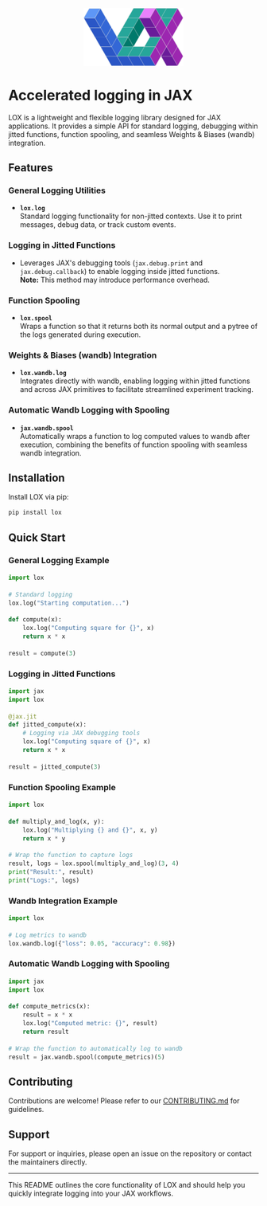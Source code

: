 <div align="center">
    <img src="https://github.com/huterguier/lox/blob/main/images/lox3.png" width="200">
</div>

# Accelerated logging in JAX

LOX is a lightweight and flexible logging library designed for JAX applications. It provides a simple API for standard logging, debugging within jitted functions, function spooling, and seamless Weights & Biases (wandb) integration.

## Features

### General Logging Utilities
- **`lox.log`**  
  Standard logging functionality for non-jitted contexts. Use it to print messages, debug data, or track custom events.

### Logging in Jitted Functions
- Leverages JAX's debugging tools (`jax.debug.print` and `jax.debug.callback`) to enable logging inside jitted functions.  
  **Note:** This method may introduce performance overhead.

### Function Spooling
- **`lox.spool`**  
  Wraps a function so that it returns both its normal output and a pytree of the logs generated during execution.

### Weights & Biases (wandb) Integration
- **`lox.wandb.log`**  
  Integrates directly with wandb, enabling logging within jitted functions and across JAX primitives to facilitate streamlined experiment tracking.

### Automatic Wandb Logging with Spooling
- **`jax.wandb.spool`**  
  Automatically wraps a function to log computed values to wandb after execution, combining the benefits of function spooling with seamless wandb integration.

## Installation

Install LOX via pip:

```bash
pip install lox
```

## Quick Start

### General Logging Example

```python
import lox

# Standard logging
lox.log("Starting computation...")

def compute(x):
    lox.log("Computing square for {}", x)
    return x * x

result = compute(3)
```

### Logging in Jitted Functions

```python
import jax
import lox

@jax.jit
def jitted_compute(x):
    # Logging via JAX debugging tools
    lox.log("Computing square of {}", x)
    return x * x

result = jitted_compute(3)
```

### Function Spooling Example

```python
import lox

def multiply_and_log(x, y):
    lox.log("Multiplying {} and {}", x, y)
    return x * y

# Wrap the function to capture logs
result, logs = lox.spool(multiply_and_log)(3, 4)
print("Result:", result)
print("Logs:", logs)
```

### Wandb Integration Example

```python
import lox

# Log metrics to wandb
lox.wandb.log({"loss": 0.05, "accuracy": 0.98})
```

### Automatic Wandb Logging with Spooling

```python
import jax
import lox

def compute_metrics(x):
    result = x * x
    lox.log("Computed metric: {}", result)
    return result

# Wrap the function to automatically log to wandb
result = jax.wandb.spool(compute_metrics)(5)
```

## Contributing

Contributions are welcome! Please refer to our [CONTRIBUTING.md](CONTRIBUTING.md) for guidelines.

## Support

For support or inquiries, please open an issue on the repository or contact the maintainers directly.

--- 

This README outlines the core functionality of LOX and should help you quickly integrate logging into your JAX workflows.
